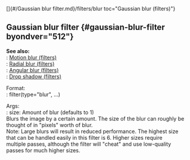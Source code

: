 []{#/Gaussian blur filter.md}/filters/blur toc="Gaussian blur (filters)"}    
## Gaussian blur filter {#gaussian-blur-filter byondver="512"}    
**See also:**    
:   [Motion blur (filters)](/%7Bnotes%7D/filters/motion_blur)    
:   [Radial blur (filters)](/%7Bnotes%7D/filters/radial_blur)    
:   [Angular blur (filters)](/%7Bnotes%7D/filters/angular_blur)    
:   [Drop shadow (filters)](/%7Bnotes%7D/filters/drop_shadow)    
<!-- -->    
Format:    
:   filter(type=\"blur\", \...)    
<!-- -->    
Args:    
:   size: Amount of blur (defaults to 1)    
Blurs the image by a certain amount. The size of the blur can roughly be    
thought of in \"pixels\" worth of blur.    
Note: Large blurs will result in reduced performance. The highest size    
that can be handled easily in this filter is 6. Higher sizes require    
multiple passes, although the filter will \"cheat\" and use low-quality    
passes for much higher sizes.  